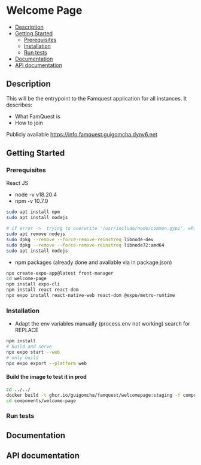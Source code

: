 # Welcome Page

- [Description](#description)
- [Getting Started](#getting-started)
  - [Prerequisites](#prerequisites)
  - [Installation](#installation)
  - [Run tests](#run-tests)
- [Documentation](#documentation)
- [API documentation](#api-documentation)

## Description

This will be the entrypoint to the Famquest application for all instances. It describes:

- What FamQuest is
- How to join

Publicly available <https://info.famquest.guigomcha.dynv6.net>

## Getting Started

### Prerequisites

React JS

- node -v v18.20.4
- npm -v 10.7.0

```bash
sudo apt install npm
sudo apt install nodejs

# if error ->  trying to overwrite '/usr/include/node/common.gypi', which is also in package libnode-dev 12.22.9~dfsg-1ubuntu3.6
sudo apt remove nodejs
sudo dpkg --remove --force-remove-reinstreq libnode-dev
sudo dpkg --remove --force-remove-reinstreq libnode72:amd64
sudo apt install nodejs
```

- npm packages (already done and available via in package.json)

```bash
npx create-expo-app@latest front-manager
cd welcome-page
npm install expo-cli
npm install react react-dom
npx expo install react-native-web react-dom @expo/metro-runtime
```

### Installation

- Adapt the env variables manually (process.env not working) search for REPLACE

```bash
npm install 
# build and serve 
npx expo start --web
# only build
npx expo export --platform web
```

#### Build the image to test it in prod

```bash
cd ../../
docker build -t ghcr.io/guigomcha/famquest/welcomepage:staging -f components/welcome-page/install/Dockerfile --progress plain  --network=host . && docker push ghcr.io/guigomcha/famquest/welcomepage:staging && kubectl rollout restart deployment -n common welcomepage-deployment
cd components/welcome-page
```

### Run tests

## Documentation

## API documentation
